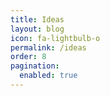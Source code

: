 ```yaml
---
title: Ideas
layout: blog
icon: fa-lightbulb-o
permalink: /ideas
order: 8
pagination: 
  enabled: true
---
```

